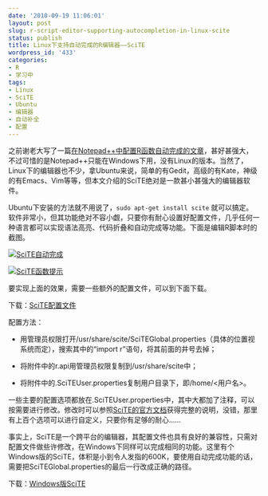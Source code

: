 ```yaml
---
date: '2010-09-19 11:06:01'
layout: post
slug: r-script-editor-supporting-autocompletion-in-linux-scite
status: publish
title: Linux下支持自动完成的R编辑器——SciTE
wordpress_id: '433'
categories:
- R
- 学习中
tags:
- Linux
- SciTE
- Ubuntu
- 编辑器
- 自动补全
- 配置
---
```


之前谢老大写了一篇[在Notepad++中配置R函数自动完成的文章](http://yihui.name/en/2010/08/auto-completion-in-notepad-for-r-script/)，甚好甚强大，不过可惜的是Notepad++只能在Windows下用，没有Linux的版本。当然了，Linux下的编辑器也不少，拿Ubuntu来说，简单的有Gedit，高级的有Kate，神级的有Emacs、Vim等等，但本文介绍的SciTE绝对是一款甚小甚强大的编辑器软件。

Ubuntu下安装的方法就不用说了，`sudo apt-get install scite` 就可以搞定。软件非常小，但其功能绝对不容小觑，只要你有耐心设置好配置文件，几乎任何一种语言都可以实现语法高亮、代码折叠和自动完成等功能。下面是编辑R脚本时的截图。

[![SciTE自动完成](https://upload.yixuan.blog/cn/2010/09/scite-1.png)](https://upload.yixuan.blog/cn/2010/09/scite-1.png)

[![SciTE函数提示](https://upload.yixuan.blog/cn/2010/09/scite-2.png)](https://upload.yixuan.blog/cn/2010/09/scite-2.png)

要实现上面的效果，需要一些额外的配置文件，可以到下面下载。

下载：[SciTE配置文件](https://bitbucket.org/yixuan/cn/downloads/SciTE_config.zip)

配置方法：


  * 用管理员权限打开/usr/share/scite/SciTEGlobal.properties（具体的位置视系统而定），搜索其中的“import r”语句，将其前面的井号去掉；


  * 将附件中的r.api用管理员权限复制到/usr/share/scite中；


  * 将附件中的.SciTEUser.properties复制用户目录下，即/home/<用户名>。


一些主要的配置选项都放在.SciTEUser.properties中，其中大都加了注释，可以按需要进行修改。修改时可以参照[SciTE的官方文档](http://www.scintilla.org/SciTEDoc.html)获得完整的说明，没错，那里有上百个选项可以进行自定义，只要你有足够的耐心……

事实上，SciTE是一个跨平台的编辑器，其配置文件也具有良好的兼容性，只需对配置文件做些许修改，在Windows下同样可以完成相同的功能。这里有个Windows版的SciTE，体积是小到令人发指的600K，要使用自动完成功能的话，需要把SciTEGlobal.properties的最后一行改成正确的路径。



下载：[Windows版SciTE](https://bitbucket.org/yixuan/cn/downloads/SciTE_win.zip)
